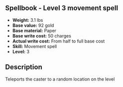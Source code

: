## Spellbook - Level 3 movement spell

- **Weight:** 3.1 lbs
- **Base value:** 92 gold
- **Base material:** Paper
- **Base write cost:** 50 charges
- **Actual write cost:** From half to full base cost
- **Skill:** Movement spell
- **Level:** 3

## Description

Teleports the caster to a random location on the level
